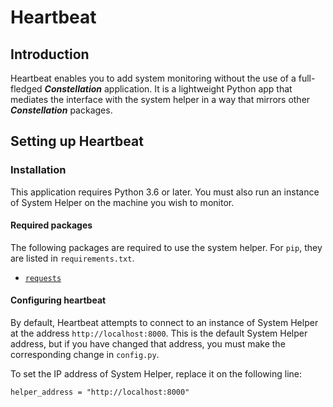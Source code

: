 # Heartbeat

## Introduction

Heartbeat enables you to add system monitoring without the use of a full-fledged **_Constellation_** application. It is a lightweight Python app that mediates the interface with the system helper in a way that mirrors other **_Constellation_** packages.

## Setting up Heartbeat

### Installation

This application requires Python 3.6 or later. You must also run an instance of System Helper on the machine you wish to monitor.

#### Required packages

The following packages are required to use the system helper. For `pip`, they are listed in `requirements.txt`.

* [`requests`](https://github.com/psf/requests)

#### Configuring heartbeat

By default, Heartbeat attempts to connect to an instance of System Helper at the address `http://localhost:8000`. This is the default System Helper address, but if you have changed that address, you must make the corresponding change in `config.py`.

To set the IP address of System Helper, replace it on the following line:

```
helper_address = "http://localhost:8000"

```
